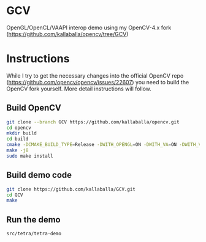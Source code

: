 # GCV
OpenGL/OpenCL/VAAPI interop demo using my OpenCV-4.x fork (https://github.com/kallaballa/opencv/tree/GCV)

# Instructions
While I try to get the necessary changes into the official OpenCV repo (https://github.com/opencv/opencv/issues/22607) you need to build the OpenCV fork yourself. More detail instructions will follow.

## Build OpenCV

```bash
git clone --branch GCV https://github.com/kallaballa/opencv.git
cd opencv
mkdir build
cd build
cmake -DCMAKE_BUILD_TYPE=Release -DWITH_OPENGL=ON -DWITH_VA=ON -DWITH_VA_INTEL=ON -DWITH_QT=ON -DBUILD_PERF_TESTS=OFF -DBUILD_TESTS=OFF ..
make -j8
sudo make install
```

## Build demo code

```bash
git clone https://github.com/kallaballa/GCV.git
cd GCV
make
```

## Run the demo

```bash
src/tetra/tetra-demo
```
